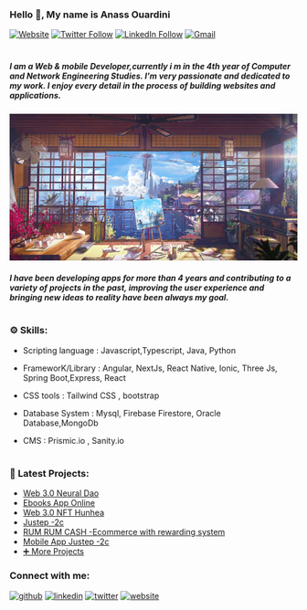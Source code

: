 ### Hello 👋,  My name is **Anass Ouardini**
 


[![Website](https://img.shields.io/website?label=ouardinianass.me&style=for-the-badge&url=https%3A%2F%2Fouardinianass.me)](https://ouardinianass.me/)
[![Twitter Follow](https://img.shields.io/twitter/follow/fojyro?color=1DA1F2&logo=twitter&style=for-the-badge)](https://twitter.com/intent/follow?original_referer=https%3A%2F%2Fgithub.com%2FcodeSTACKr&screen_name=fojyro)
[![LinkedIn Follow](https://img.shields.io/badge/LinkedIn-0077B5?style=for-the-badge&logo=linkedin&logoColor=white)](https://www.linkedin.com/in/anass-ouardini/)
[![Gmail](https://img.shields.io/badge/Gmail-D14836?style=for-the-badge&logo=gmail&logoColor=white)](mailto:ouardini14@gmail.com)

#


##### I am a Web & mobile Developer,currently i m in the 4th year of Computer and Network Engineering Studies.   I'm very passionate and dedicated to my work. I enjoy every detail in the process of building websites and applications.
![I am a Web/mobile Developer, and I'm very passionate and dedicated to my work. I enjoy every detail in the process of building websites and applications.](https://github.com/ouardini14/ouardini14/blob/main/rovpv7i4doc31.jpg)

#####  I have been developing apps for more than 4 years and contributing to a variety of projects in the past, improving the user experience and bringing new ideas to reality have been always my goal.

#


### ⚙ Skills: 
   
   - Scripting language : Javascript,Typescript, Java, Python

   - FrameworK/Library : Angular, NextJs, React Native, Ionic, Three Js, Spring Boot,Express, React
   
   - CSS tools : Tailwind CSS , bootstrap

   - Database System : Mysql, Firebase Firestore, Oracle Database,MongoDb
 
   - CMS : Prismic.io , Sanity.io
 
 #
 
### 📅 Latest Projects: 

   
   - [Web 3.0 Neural Dao](https://neural-crypto.web.app/)
   - [Ebooks App Online](https://react-ebooks-app.vercel.app/)
   - [Web 3.0 NFT Hunhea](https://hunhea.biz/home)
   - [Justep  -2c ](https://justep-three.web.app/Home)
   - [RUM RUM CASH -Ecommerce with rewarding system ](https://next-js-store-ecommerce.vercel.app/)
   - [Mobile App Justep  -2c](https://ouardinianass.me/)
   - [➕ More Projects](https://ouardinianass.me/)


### Connect with me: 
[<img src='https://cdn.jsdelivr.net/npm/simple-icons@3.0.1/icons/github.svg' alt='github' height='40'>](https://github.com/https://github.com/ouardini14)  [<img src='https://cdn.jsdelivr.net/npm/simple-icons@3.0.1/icons/linkedin.svg' alt='linkedin' height='40'>](https://www.linkedin.com/in/https://www.linkedin.com/in/anass-ouardini//)  [<img src='https://cdn.jsdelivr.net/npm/simple-icons@3.0.1/icons/twitter.svg' alt='twitter' height='40'>](https://twitter.com/https://twitter.com/fojyro)  [<img src='https://cdn.jsdelivr.net/npm/simple-icons@3.0.1/icons/icloud.svg' alt='website' height='40'>](https://ouardinianass.me/)  





